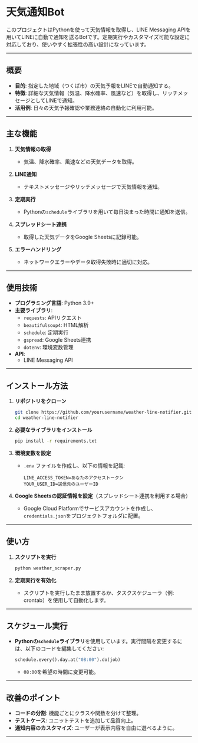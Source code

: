 
# 天気通知Bot

このプロジェクトはPythonを使って天気情報を取得し、LINE Messaging APIを用いてLINEに自動で通知を送るBotです。定期実行やカスタマイズ可能な設定に対応しており、使いやすく拡張性の高い設計になっています。

---

## 概要

- **目的**: 指定した地域（つくば市）の天気予報をLINEで自動通知する。
- **特徴**: 詳細な天気情報（気温、降水確率、風速など）を取得し、リッチメッセージとしてLINEで通知。
- **活用例**: 日々の天気予報確認や業務連絡の自動化に利用可能。

---

## 主な機能

1. **天気情報の取得**
   - 気温、降水確率、風速などの天気データを取得。
   
2. **LINE通知**
   - テキストメッセージやリッチメッセージで天気情報を通知。

3. **定期実行**
   - Pythonの`schedule`ライブラリを用いて毎日決まった時間に通知を送信。

4. **スプレッドシート連携**
   - 取得した天気データをGoogle Sheetsに記録可能。

5. **エラーハンドリング**
   - ネットワークエラーやデータ取得失敗時に適切に対応。

---

## 使用技術

- **プログラミング言語**: Python 3.9+
- **主要ライブラリ**:
  - `requests`: APIリクエスト
  - `beautifulsoup4`: HTML解析
  - `schedule`: 定期実行
  - `gspread`: Google Sheets連携
  - `dotenv`: 環境変数管理
- **API**:
  - LINE Messaging API

---

## インストール方法

1. **リポジトリをクローン**
   ```bash
   git clone https://github.com/yourusername/weather-line-notifier.git
   cd weather-line-notifier
   ```

2. **必要なライブラリをインストール**
   ```bash
   pip install -r requirements.txt
   ```

3. **環境変数を設定**
   - `.env` ファイルを作成し、以下の情報を記載:
     ```
     LINE_ACCESS_TOKEN=あなたのアクセストークン
     YOUR_USER_ID=送信先のユーザーID
     ```

4. **Google Sheetsの認証情報を設定**（スプレッドシート連携を利用する場合）
   - Google Cloud Platformでサービスアカウントを作成し、`credentials.json`をプロジェクトフォルダに配置。

---

## 使い方

1. **スクリプトを実行**
   ```bash
   python weather_scraper.py
   ```

2. **定期実行を有効化**
   - スクリプトを実行したまま放置するか、タスクスケジューラ（例: crontab）を使用して自動化します。

---

## スケジュール実行

- **Pythonの`schedule`ライブラリ**を使用しています。実行間隔を変更するには、以下のコードを編集してください:
   ```python
   schedule.every().day.at("08:00").do(job)
   ```
   - `08:00`を希望の時間に変更可能。

---

## 改善のポイント

- **コードの分割**: 機能ごとにクラスや関数を分けて整理。
- **テストケース**: ユニットテストを追加して品質向上。
- **通知内容のカスタマイズ**: ユーザーが表示内容を自由に選べるように。

---

